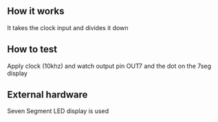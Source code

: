 <!---

This file is used to generate your project datasheet. Please fill in the information below and delete any unused
sections.

You can also include images in this folder and reference them in the markdown. Each image must be less than
512 kb in size, and the combined size of all images must be less than 1 MB.
-->

## How it works

It takes the clock input and divides it down

## How to test

Apply clock (10khz) and watch output pin OUT7 and the dot on the 7seg display

## External hardware

Seven Segment LED display is used

